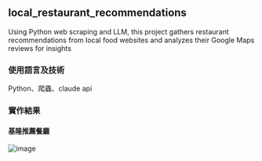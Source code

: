 ## local_restaurant_recommendations
Using Python web scraping and LLM, this project gathers restaurant recommendations from local food websites and analyzes their Google Maps reviews for insights

### 使用語言及技術
Python、爬蟲、claude api

### 實作結果
#### 基隆推薦餐廳
![image](https://github.com/user-attachments/assets/ffb34ef6-b673-4afb-89ec-10e90286bc21)
